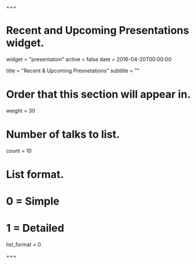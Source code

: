 +++
# Recent and Upcoming Presentations widget.
widget = "presentation"
active = false
date = 2016-04-20T00:00:00

title = "Recent & Upcoming Presnetations"
subtitle = ""

# Order that this section will appear in.
weight = 30

# Number of talks to list.
count = 10

# List format.
#   0 = Simple
#   1 = Detailed
list_format = 0

+++

